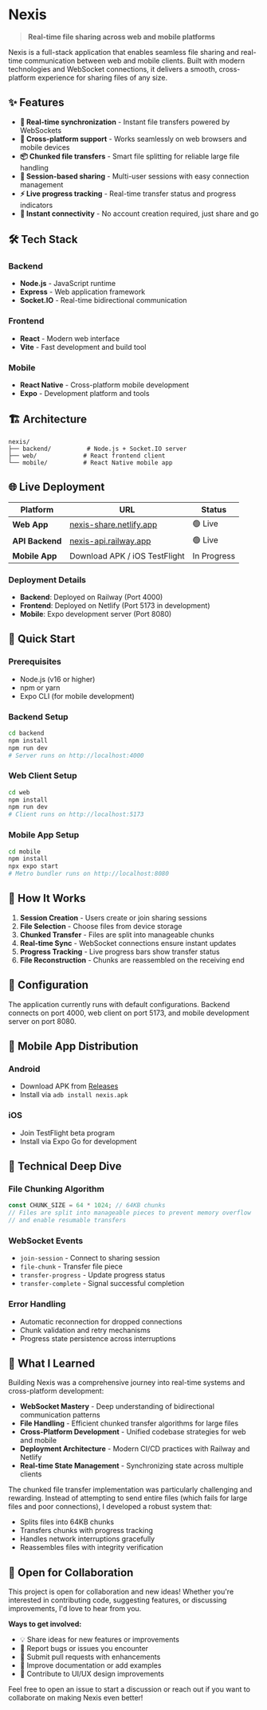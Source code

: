 #  Nexis

> **Real-time file sharing across web and mobile platforms**

Nexis is a full-stack application that enables seamless file sharing and real-time communication between web and mobile clients. Built with modern technologies and WebSocket connections, it delivers a smooth, cross-platform experience for sharing files of any size.

## ✨ Features

- **🔄 Real-time synchronization** - Instant file transfers powered by WebSockets
- **📱 Cross-platform support** - Works seamlessly on web browsers and mobile devices
- **📦 Chunked file transfers** - Smart file splitting for reliable large file handling
- **👥 Session-based sharing** - Multi-user sessions with easy connection management
- **⚡ Live progress tracking** - Real-time transfer status and progress indicators
- **🔗 Instant connectivity** - No account creation required, just share and go

## 🛠️ Tech Stack

### Backend
- **Node.js** - JavaScript runtime
- **Express** - Web application framework
- **Socket.IO** - Real-time bidirectional communication

### Frontend
- **React** - Modern web interface
- **Vite** - Fast development and build tool

### Mobile
- **React Native** - Cross-platform mobile development
- **Expo** - Development platform and tools

## 🏗️ Architecture

```
nexis/
├── backend/          # Node.js + Socket.IO server
├── web/             # React frontend client
└── mobile/          # React Native mobile app
```

## 🌐 Live Deployment

| Platform | URL | Status |
|----------|-----|--------|
| **Web App** | [nexis-share.netlify.app](https://nexis-share.netlify.app) | 🟢 Live |
| **API Backend** | [nexis-api.railway.app](https://nexis-api.railway.app) | 🟢 Live |
| **Mobile App** | Download APK / iOS TestFlight | In Progress |

### Deployment Details
- **Backend**: Deployed on Railway (Port 4000)
- **Frontend**: Deployed on Netlify (Port 5173 in development)
- **Mobile**: Expo development server (Port 8080)

## 🚀 Quick Start

### Prerequisites
- Node.js (v16 or higher)
- npm or yarn
- Expo CLI (for mobile development)

### Backend Setup
```bash
cd backend
npm install
npm run dev
# Server runs on http://localhost:4000
```

### Web Client Setup
```bash
cd web
npm install
npm run dev
# Client runs on http://localhost:5173
```

### Mobile App Setup
```bash
cd mobile
npm install
npx expo start
# Metro bundler runs on http://localhost:8080
```

## 📖 How It Works

1. **Session Creation** - Users create or join sharing sessions
2. **File Selection** - Choose files from device storage
3. **Chunked Transfer** - Files are split into manageable chunks
4. **Real-time Sync** - WebSocket connections ensure instant updates
5. **Progress Tracking** - Live progress bars show transfer status
6. **File Reconstruction** - Chunks are reassembled on the receiving end

## 🔧 Configuration

The application currently runs with default configurations. Backend connects on port 4000, web client on port 5173, and mobile development server on port 8080.

## 📱 Mobile App Distribution

### Android
- Download APK from [Releases](https://github.com/yourusername/nexis/releases)
- Install via `adb install nexis.apk`

### iOS
- Join TestFlight beta program
- Install via Expo Go for development

## 🧠 Technical Deep Dive

### File Chunking Algorithm
```javascript
const CHUNK_SIZE = 64 * 1024; // 64KB chunks
// Files are split into manageable pieces to prevent memory overflow
// and enable resumable transfers
```

### WebSocket Events
- `join-session` - Connect to sharing session
- `file-chunk` - Transfer file piece
- `transfer-progress` - Update progress status
- `transfer-complete` - Signal successful completion

### Error Handling
- Automatic reconnection for dropped connections
- Chunk validation and retry mechanisms
- Progress state persistence across interruptions

## 🎯 What I Learned

Building Nexis was a comprehensive journey into real-time systems and cross-platform development:

- **WebSocket Mastery** - Deep understanding of bidirectional communication patterns
- **File Handling** - Efficient chunked transfer algorithms for large files
- **Cross-Platform Development** - Unified codebase strategies for web and mobile
- **Deployment Architecture** - Modern CI/CD practices with Railway and Netlify
- **Real-time State Management** - Synchronizing state across multiple clients

The chunked file transfer implementation was particularly challenging and rewarding. Instead of attempting to send entire files (which fails for large files and poor connections), I developed a robust system that:
- Splits files into 64KB chunks
- Transfers chunks with progress tracking
- Handles network interruptions gracefully
- Reassembles files with integrity verification

## 🤝 Open for Collaboration

This project is open for collaboration and new ideas! Whether you're interested in contributing code, suggesting features, or discussing improvements, I'd love to hear from you.

**Ways to get involved:**
- 💡 Share ideas for new features or improvements
- 🐛 Report bugs or issues you encounter
- 🚀 Submit pull requests with enhancements
- 📝 Improve documentation or add examples
- 🎨 Contribute to UI/UX design improvements

Feel free to open an issue to start a discussion or reach out if you want to collaborate on making Nexis even better!
